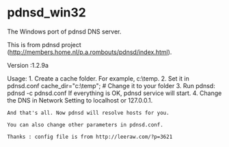 pdnsd_win32
===========

The Windows port of pdnsd DNS server.

This is from pdnsd project (http://members.home.nl/p.a.rombouts/pdnsd/index.html).

Version :1.2.9a

Usage: 
    1. Create a cache folder. 
       For example, c:\temp.
    2. Set it in pdnsd.conf
       cache_dir="c:\\temp"; # Change it to your folder
    3. Run pdnsd:
       pdnsd -c pdnsd.conf
       If everything is OK, pdnsd service will start. 
    4. Change the DNS in Network Setting to localhost or 127.0.0.1.
    
    And that's all. Now pdnsd will resolve hosts for you.

    You can also change other parameters in pdnsd.conf.
 
    Thanks : config file is from http://leeraw.com/?p=3621
    
